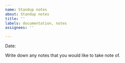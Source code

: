 ```yaml
---
name: Standup notes
about: Standup notes
title: ''
labels: documentation, notes
assignees: ''

---
```


Date:

Write down any notes that you would like to take note of.
